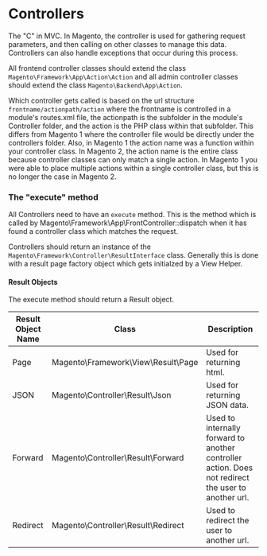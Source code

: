 # Controllers

The "C" in MVC. In Magento, the controller is used for gathering request parameters, and then calling on other classes to manage this data. Controllers can also handle exceptions that occur during this process.

All frontend controller classes should extend the class `Magento\Framework\App\Action\Action` and all admin controller classes should extend the class `Magento\Backend\App\Action`.

Which controller gets called is based on the url structure `frontname/actionpath/action` where the frontname is controlled in a module's routes.xml file, the actionpath is the subfolder in the module's Controller folder, and the action is the PHP class within that subfolder. This differs from Magento 1 where the controller file would be directly under the controllers folder. Also, in Magento 1 the action name was a function within your controller class. In Magento 2, the action name is the entire class because controller classes can only match a single action. In Magento 1 you were able to place multiple actions within a single controller class, but this is no longer the case in Magento 2.

### The "execute" method

All Controllers need to have an `execute` method. This is the method which is called by Magento\Framework\App\FrontController::dispatch when it has found a controller class which matches the request.

Controllers should return an instance of the `Magento\Framework\Controller\ResultInterface` class. Generally this is done with a result page factory object which gets initialzed by a View Helper.


#### Result Objects
The execute method should return a Result object.

|Result Object Name|Class|Description|
|----|----|----|
|Page|Magento\Framework\View\Result\Page|Used for returning html.|
|JSON|Magento\Controller\Result\Json|Used for returning JSON data.|
|Forward|Magento\Controller\Result\Forward|Used to internally forward to another controller action. Does not redirect the user to another url.|
|Redirect|Magento\Controller\Result\Redirect|Used to redirect the user to another url.|
